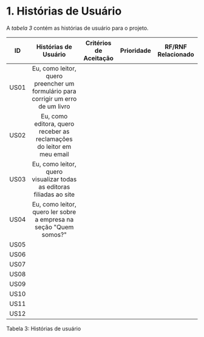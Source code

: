 # 1. Histórias de Usuário

A *tabela 3* contém as histórias de usuário para o projeto.

  ID  |       Histórias de Usuário       | Critérios de Aceitação | Prioridade  | RF/RNF Relacionado
 -----|:----------------------------------:|:------------------------:|:-----------:|---------------
 US01 |Eu, como leitor, quero preencher um formulário para corrigir um erro de um livro||
 US02 |Eu, como editora, quero receber as reclamações do leitor em meu email|                        |
 US03 |Eu, como leitor, quero visualizar todas as editoras filiadas ao site|                        |
 US04 |Eu, como leitor, quero ler sobre a empresa na seção "Quem somos?"|                        |
 US05 |                                  |                        |
 US06 |                                  |                        |     
 US07 |                                  |                        |
 US08 |                                  |                        |
 US09 |                                  |                        |
 US10 |                                  |                        |
 US11 |                                  |                        |
 US12 |                                  |                        |      

Tabela 3: Histórias de usuário
      
